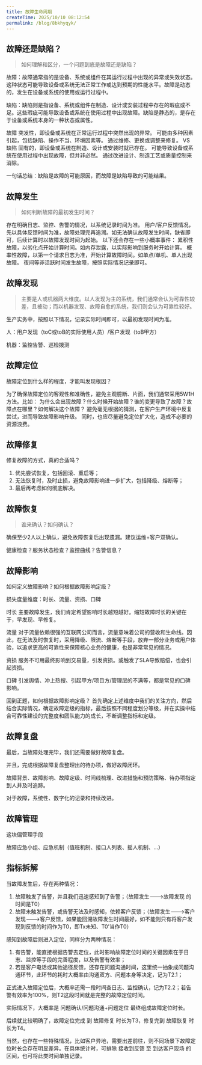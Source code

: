 ```yaml
---
title: 故障生命周期
createTime: 2025/10/10 08:12:54
permalink: /blog/8bkhyqyk/
---
```


## 故障还是缺陷？

> 如何理解和区分，一个问题到底是故障还是缺陷？

故障：故障通常指的是设备、系统或组件在其运行过程中出现的异常或失效状态。这种状态可能导致设备或系统无法正常工作或达到预期的性能水平。故障是动态的，发生在设备或系统的使用或运行过程中。

缺陷：缺陷则是指设备、系统或组件在制造、设计或安装过程中存在的瑕疵或不足。这些瑕疵可能导致设备或系统在使用过程中出现故障。缺陷是静态的，是存在于设备或系统本身的一种状态或属性。

故障
突发性，即设备或系统在正常运行过程中突然出现的异常。
可能由多种因素引起，包括缺陷、操作不当、环境因素等。
通过维修、更换或调整来修复。
VS
缺陷
固有的，即设备或系统在制造、设计或安装时就已存在。
可能导致设备或系统在使用过程中出现故障，但并非必然。
通过改进设计、制造工艺或质量控制来消除。

一句话总结：缺陷是故障的可能原因，而故障是缺陷导致的可能结果。

## 故障发生

> 如何判断故障的最初发生时间？

存在明确日志、监控、告警的情况，以系统记录时间为准。
用户/客户反馈情况，先以具体反馈时间为准，故障处理完再追溯。如无法确认故障发生时间，缺省即可，后续计算时以故障发现时间为起始。
以下还会存在一些小概率事件：
累积性故障，以劣化点开始计算时间。如内存泄露，以实际影响到服务时开始计算。
概率性故障，以第一个请求日志为准，开始计算故障时间。如单点/单机、单人出现故障。
夜间等非活跃时间发生故障，按照实际情况记录即可。

## 故障发现

> 主要是人或机器两大维度。以人发现为主的系统，我们通常会认为可靠性较差，且被动；而以机器发现、故障自愈的系统，我们则会认为可靠性较好。

生产实务中，按照以下情况，记录实际时间即可，以最初发现时间为准。

人：用户发现（toC或toB的实际使用人员）/客户发现（toB甲方）

机器：监控告警、巡检拨测

## 故障定位

故障定位到什么样的程度，才能叫发现根因？

为了确保故障定位的客观性和准确性，避免主观臆断、片面，我们通常采用5W1H方法。比如：
为什么会出现故障？什么时候开始故障？谁的变更导致了故障？故障点在哪里？如何解决这个故障？
避免毫无根据的猜测，在客户生产环境中反复尝试，进而导致故障影响升级。
同时，也应尽量避免定位扩大化，造成不必要的资源浪费。

## 故障修复

修复故障的方式，真的合适吗？

1. 优先尝试恢复，包括回滚、重启等；
2. 无法恢复时，及时止损，避免故障影响进一步扩大，包括降级、熔断等；
3. 最后再考虑如何彻底解决。

## 故障恢复

> 谁来确认？如何确认？

确保至少2人以上确认，避免故障恢复后出现遗漏。建议运维+客户双确认。

健康检查？服务状态检查？监控曲线？告警信息？

## 故障影响

如何定义故障影响？如何根据故障影响定级？

损失度量维度：时长、流量、资损、口碑

时长
主要故障发生，我们肯定希望影响时长越短越好。缩短故障时长的关键在于，早发现、早修复。

流量
对于流量依赖很强的互联网公司而言，流量意味着公司的营收和生命线。因此，在无法及时恢复时，采用降级、限流、熔断等手段，放弃一部分业务或用户体验，以追求更高的可靠性来保障核心业务的健康，也是非常常见的情况。

资损
服务不可用最终影响到交易量，引发资损。或触发了SLA导致赔偿，也会引起资损。

口碑
引发舆情、冲上热搜、引起甲方/项目方/管理层的不满等，都是常见的口碑影响。

回到正题，如何根据故障影响定级？
首先确定上述维度中我们的关注方向，然后结合实际情况，确定故障定级的指标，最后按照不同程度划分等级，并在实操中结合可靠性建设的完整度和团队能力的成长，不断调整指标和定级。

## 故障复盘

最后，当故障处理完毕，我们还需要做好故障复盘。

并且，完成根据故障复盘整理出的待办项，做好故障闭环。

故障背景、故障影响、故障定级、时间线梳理、改进措施和预防策略、待办项指定到人并及时追踪。

对于故障，系统性、数字化的记录和持续改进。

## 故障管理

这块偏管理手段

故障应急小组、应急机制（值班机制、接口人列表、摇人机制、...）

## 指标拆解

当故障发生后，存在两种情况：
1. 故障触发了告警，并且我们迅速感知到了告警；（故障发生--->故障发现 的时间是T0）
2. 故障未触发告警，或告警无法及时感知，依赖客户反馈；（故障发生--->客户发现--->客户反馈，如果能回溯故障发生时间最好，如不能则只有将客户发现到反馈的时间作为T0，即Tx未知、T0'当作T0）

感知到故障后则进入定位，同样分为两种情况：
1. 有告警，能直接根据告警去定位，此时影响故障定位时间的关键因素在于日志、监控等手段的完善程度，以及告警有效率；
2. 若是客户电话或其他途径反馈，还存在问题沟通时间，这里统一抽象成问题沟通环节，此环节的耗时大概率由沟通双方、问题本身等决定，记为T2.1；

正式进入故障定位后，大概率还需一段时间查日志、监控确认，记为T2.2；若告警有效率为100%，则T2这段时间就是完整的故障定位时间。

实际情况下，大概率是 问题确认/问题沟通+问题定位 最终组成故障定位时长。

后续就比较明确了，故障定位完成 到 故障修复 时长为T3，修复完到 故障恢复 时长为T4。

当然，也存在一些特殊情况，比如客户异地，需要出差前往，则不同场景下故障定位时长会存在明显差异。在具体统计时，可排除 接收到反馈 至 到达客户现场 的区间，也可将此类时间单独记录。